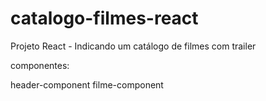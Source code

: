 # catalogo-filmes-react
Projeto React - Indicando um catálogo de filmes com trailer

componentes: 

header-component
filme-component
